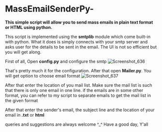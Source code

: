 # MassEmailSenderPy-
**This simple script will allow you to send mass emails in plain text format or HTML using python.**

This script is implemented using the **smtplib** module which come built-in with python. What it does is simply connects with your smtp server and asks user for the details to be sent in the email. The UI is not so efficient but you will get along. 

First of all, Open **config.py** and configure the smtp 
![Screenshot_636](https://user-images.githubusercontent.com/69807734/92546376-cfcd9280-f26b-11ea-9bb0-6ac569c27582.png)

That's pretty much it for the configuration. After that open **Mailer.py**.  You will get option to choose email format 
![Screenshot_637](https://user-images.githubusercontent.com/69807734/92546841-f7712a80-f26c-11ea-873e-a0447d67fcbc.png)

After that enter the location of you mail list. Make sure the mail list is such that there is only one email in one line.
if the emails are in some other format, you can refer to my script to separate emails to get the mail list in the given format 
[](https://github.com/AliBaig-xD/Email-List-Separator)

After that enter the sender's email, the subject line and the location of your email in **.txt** or **html**

queries and suggestions are always welcome ^_^ 
Have a good day, Y'all
